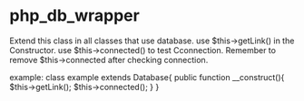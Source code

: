 # php_db_wrapper

Extend this class in all classes that use database.
use $this->getLink() in the Constructor.
use $this->connected() to test Cconnection.
Remember to remove $this->connected after checking connection.

example:
  class example extends Database{
    public function __construct(){
          $this->getLink();
          $this->connected();
      }
  }
